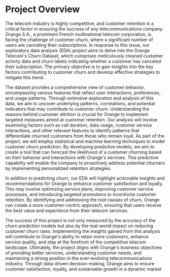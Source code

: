 # Project Overview
The telecom industry is highly competitive, and customer retention is a critical factor in ensuring the success of any telecommunications company. Orange S.A., a prominent French multinational telecom corporation, is facing the challenge of customer churn, where a significant number of users are canceling their subscriptions. In response to this issue, our exploratory data analysis (EDA) project aims to delve into the Orange Telecom's Churn Dataset, which comprises meticulously cleaned customer activity data and churn labels indicating whether a customer has canceled their subscription. The primary objective is to gain insights into the key factors contributing to customer churn and develop effective strategies to mitigate this trend.

The dataset provides a comprehensive view of customer behavior, encompassing various features that reflect user interactions, preferences, and usage patterns. Through extensive exploration and analysis of this data, we aim to uncover underlying patterns, correlations, and potential indicators that may contribute to customer churn. Understanding the reasons behind customer attrition is crucial for Orange to implement targeted measures aimed at customer retention. Our analysis will involve examining factors such as call duration, data usage, customer service interactions, and other relevant features to identify patterns that differentiate churned customers from those who remain loyal.
As part of the project, we will employ statistical and machine learning techniques to model customer churn prediction. By developing predictive models, we aim to create a tool that can forecast the likelihood of a customer churning based on their behavior and interactions with Orange's services. This predictive capability will enable the company to proactively address potential churners by implementing personalized retention strategies.

In addition to predicting churn, our EDA will highlight actionable insights and recommendations for Orange to enhance customer satisfaction and loyalty. This may involve optimizing service plans, improving customer service processes, and introducing targeted promotions to incentivize customer retention. By identifying and addressing the root causes of churn, Orange can create a more customer-centric approach, ensuring that users receive the best value and experience from their telecom services.

The success of this project is not only measured by the accuracy of the churn prediction models but also by the real-world impact on reducing customer churn rates. Implementing the insights gained from this analysis will contribute to Orange's ability to retain more customers, enhance service quality, and stay at the forefront of the competitive telecom landscape. Ultimately, the project aligns with Orange's business objectives of providing better services, understanding customer needs, and maintaining a strong position in the ever-evolving telecommunications industry. Through data-driven decision-making, Orange aims to ensure customer satisfaction, loyalty, and sustainable growth in a dynamic market
